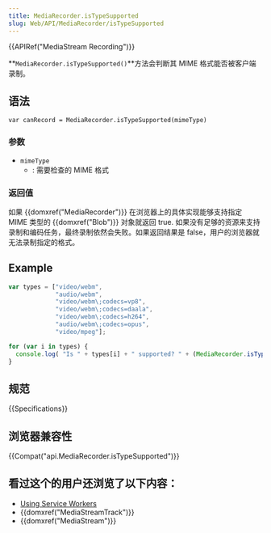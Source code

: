 ```yaml
---
title: MediaRecorder.isTypeSupported
slug: Web/API/MediaRecorder/isTypeSupported
---
```

{{APIRef("MediaStream Recording")}}

**`MediaRecorder.isTypeSupported()`**方法会判断其 MIME 格式能否被客户端录制。

## 语法

```plain
var canRecord = MediaRecorder.isTypeSupported(mimeType)
```

### 参数

- `mimeType`
  - : 需要检查的 MIME 格式

### 返回值

如果 {{domxref("MediaRecorder")}} 在浏览器上的具体实现能够支持指定 MIME 类型的 {{domxref("Blob")}} 对象就返回 true. 如果没有足够的资源来支持录制和编码任务，最终录制依然会失败。如果返回结果是 false，用户的浏览器就无法录制指定的格式。

## Example

```js
var types = ["video/webm",
             "audio/webm",
             "video/webm\;codecs=vp8",
             "video/webm\;codecs=daala",
             "video/webm\;codecs=h264",
             "audio/webm\;codecs=opus",
             "video/mpeg"];

for (var i in types) {
  console.log( "Is " + types[i] + " supported? " + (MediaRecorder.isTypeSupported(types[i]) ? "Maybe!" : "Nope :("));
}
```

## 规范

{{Specifications}}

## 浏览器兼容性

{{Compat("api.MediaRecorder.isTypeSupported")}}

## 看过这个的用户还浏览了以下内容：

- [Using Service Workers](https://developer.mozilla.org/en-US/docs/Web/API/ServiceWorker_API/Using_Service_Workers)
- {{domxref("MediaStreamTrack")}}
- {{domxref("MediaStream")}}
